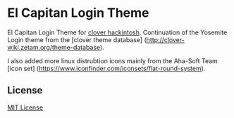 # El Capitan Login Theme

El Capitan Login Theme for [clover hackintosh](http://sourceforge.net/projects/cloverefiboot/).  Continuation of the Yosemite Login theme from the [clover theme database] (http://clover-wiki.zetam.org/theme-database).

I also added more linux distrubtion icons mainly from the Aha-Soft Team [icon set] (https://www.iconfinder.com/iconsets/flat-round-system).

## License

[MIT License](http://en.wikipedia.org/wiki/MIT_License)
